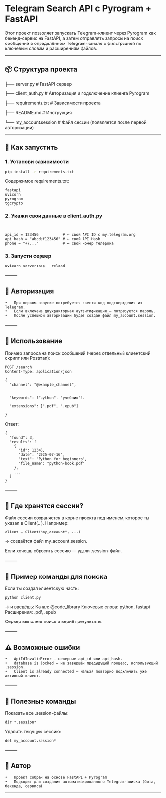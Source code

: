 # Telegram Search API с Pyrogram + FastAPI

Этот проект позволяет запускать Telegram-клиент через Pyrogram как бекенд-сервис на FastAPI, а затем отправлять запросы на поиск сообщений в определённом Telegram-канале с фильтрацией по ключевым словам и расширениям файлов.

---

## 📦 Структура проекта


├── server.py            # FastAPI сервер

├── client_auth.py       # Авторизация и подключение клиента Pyrogram

├── requirements.txt     # Зависимости проекта

├── README.md            # Инструкция


└── my_account.session   # Файл сессии (появляется после первой авторизации)

---

## 🚀 Как запустить

### 1. Установи зависимости
```bash
pip install -r requirements.txt

```
Содержимое requirements.txt:
```
fastapi
uvicorn
pyrogram
tgcrypto
```

### 2. Укажи свои данные в client_auth.py

```


api_id = 123456           # ← свой API ID с my.telegram.org
api_hash = "abcdef123456" # ← свой API Hash
phone = "+7..."           # ← свой номер телефона

```

### 3. Запусти сервер
```
uvicorn server:app --reload
```

⸻

## 🔐 Авторизация
	•	При первом запуске потребуется ввести код подтверждения из Telegram.
	•	Если включена двухфакторная аутентификация — потребуется пароль.
	•	После успешной авторизации будет создан файл my_account.session.

⸻


## 📡 Использование

Пример запроса на поиск сообщений (через отдельный клиентский скрипт или Postman):
```
POST /search
Content-Type: application/json

{
  "channel": "@example_channel",


  "keywords": ["python", "учебник"],

  "extensions": [".pdf", ".epub"]

}
```
Ответ:
```
{
  "found": 3,
  "results": [
    {
      "id": 12345,
      "date": "2025-07-16",
      "text": "Python for beginners",
      "file_name": "python-book.pdf"
    },
    ...
  ]
}

```

⸻

## 📁 Где хранятся сессии?

Файл сессии сохраняется в корне проекта под именем, которое ты указал в Client(...). Например:
```
client = Client("my_account", ...)
```
→ создаётся файл my_account.session.

Если хочешь сбросить сессию — удали .session-файл.

⸻


## 🧪 Пример команды для поиска

Если ты создал клиентскую часть:
```
python client.py
```
→ и введёшь:
Канал: @code_library
Ключевые слова: python, fastapi
Расширения: .pdf, .epub

Сервер выполнит поиск и вернёт результаты.

⸻

## ⚠️ Возможные ошибки

	•	ApiIdInvalidError — неверные api_id или api_hash.
	•	database is locked — не завершён предыдущий процесс, использующий .session.
	•	Client is already connected — нельзя повторно подключить уже активный клиент.

⸻

## 📎 Полезные команды

Показать все .session-файлы:
```
dir *.session*
```
Удалить текущую сессию:
```
del my_account.session*
```

⸻

## 📌 Автор
	
 	•	Проект собран на основе FastAPI + Pyrogram
	•	Подходит для создания автоматизированного Telegram-поиска (бота, бекенда, сервиса)

---

